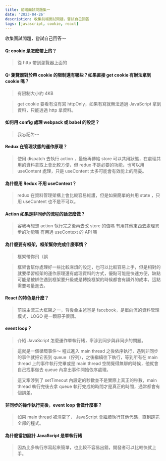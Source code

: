 ```yaml
---
title: 前端面試問題集一
date: '2023-04-26'
description: 收集前端面試問題，嘗試自己回答
tags: [javascript, cookie, react]
---
```


收集面試問題，嘗試自己回答～

#### Q: cookie 是怎麼帶上的？

> 從 http 帶到瀏覽器上面的

#### Q: 瀏覽器對於帶 cookie 的限制還有哪些？如果直接 get cookie 有辦法拿到 cookie 嗎？

> 有限制大小約 4KB

> get cookie 要看有沒有寫 httpOnly，如果有寫就無法透過 JavaScript 拿到資料，只能透過 http 拿資料。

#### 如何用 config 處理 webpack 或 babel 的設定？

> 我忘記ㄌ～

#### Redux 在管理狀態的運作原理？

> 使用 dispatch 去執行 action ，最後再傳給 store
> 可以共用狀態，在處理共用的資料拿取上會比較方便，但 redux 不是必要的功能，也可以用 useContent 處理，只是 useContent 太多可能會有效能上的隱憂。

#### 為什麼用 Redux 不用 useContext？

> redux 在資料管理架構上會比較容易維護，但是如果簡單的共用 state ，只用 useContent 也不是不可以。

#### Action 如果是非同步的流程的話怎麼做？

> 容我再想想
> action 執行完之後再去改 store 的值嗎
> 有用其他東西去處理異步的功能嗎
> 有用過 useContext 的 API 嗎

#### 為什麼要有框架，框架幫你完成什麼事情？

> 框架帶你飛（誤

> 框架會幫你處理好一些比較麻煩的設定，也可以比較容易上手，但是相對的就要學習框架的運作原理還有處理資料的方式，優點可能是快速方便，缺點可能是被綁住遇到框架要升級或是轉換框架的時候都會有額外的成本，這點需要考量進去。

#### React 的特色是什麼？

> 前端主流三大框架之一，背後金主爸爸是 facebook，是單向流的資料管理模式，LOGO 是一顆原子很讚。

#### event loop？

> 介紹 JavaScript 怎麼運作單執行緒，牽涉到同步與非同步的問題。

> 這就是一個循環事件～
> 程式進入 main thread 之後依序執行，遇到非同步的事件就把它丟到 queue（佇列），之後繼續往下執行，等到所有在 main thread 上的事件執行完畢或是 main thread 空閒覺得無聊的時候，他就會自己找事做去 queue 內拿出事件開始依序處理。

> 這又牽涉到了 setTimeout 內設定的秒數並不是實際上真正的秒數，main thread 執行完後去拿 queue 執行完成的時間才是真正的時間，通常都會有個誤差。

#### 非同步的操作執行完後，event loop 會做什麼事？

> 如果 main thread 被清空了， JavaScript 會繼續執行其他代碼，直到跑完全部的程式。

#### 為什麼當初設計 JavaScript 是單執行緒

> 因為比多執行序寫起來簡單，也比較不容易出錯，開發者可以比較快就上手。
